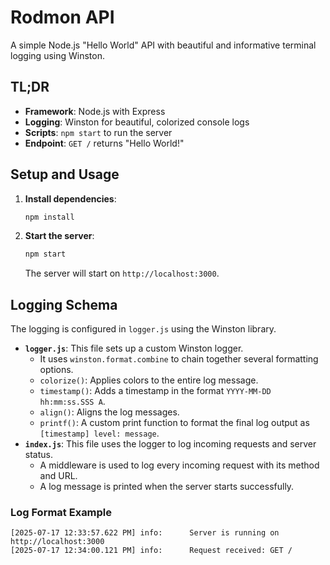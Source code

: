 # Rodmon API

A simple Node.js "Hello World" API with beautiful and informative terminal logging using Winston.

## TL;DR

- **Framework**: Node.js with Express
- **Logging**: Winston for beautiful, colorized console logs
- **Scripts**: `npm start` to run the server
- **Endpoint**: `GET /` returns "Hello World!"

## Setup and Usage

1.  **Install dependencies**:
    ```bash
    npm install
    ```

2.  **Start the server**:
    ```bash
    npm start
    ```
    The server will start on `http://localhost:3000`.

## Logging Schema

The logging is configured in `logger.js` using the Winston library.

-   **`logger.js`**: This file sets up a custom Winston logger.
    -   It uses `winston.format.combine` to chain together several formatting options.
    -   `colorize()`: Applies colors to the entire log message.
    -   `timestamp()`: Adds a timestamp in the format `YYYY-MM-DD hh:mm:ss.SSS A`.
    -   `align()`: Aligns the log messages.
    -   `printf()`: A custom print function to format the final log output as `[timestamp] level: message`.
-   **`index.js`**: This file uses the logger to log incoming requests and server status.
    -   A middleware is used to log every incoming request with its method and URL.
    -   A log message is printed when the server starts successfully.

### Log Format Example

```
[2025-07-17 12:33:57.622 PM] info:      Server is running on http://localhost:3000
[2025-07-17 12:34:00.121 PM] info:      Request received: GET /
``` 